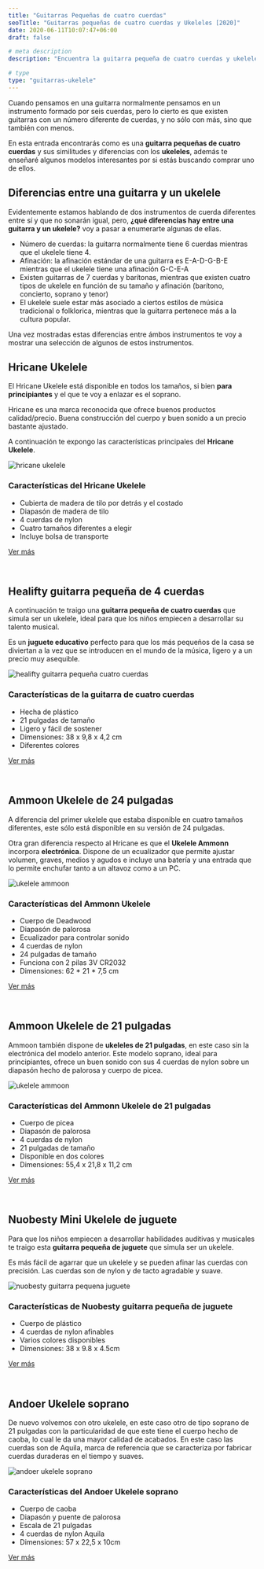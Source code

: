 ```yaml
---
title: "Guitarras Pequeñas de cuatro cuerdas"
seoTitle: "Guitarras pequeñas de cuatro cuerdas y Ukeleles [2020]"
date: 2020-06-11T10:07:47+06:00
draft: false

# meta description
description: "Encuentra la guitarra pequeña de cuatro cuerdas y ukelele ideal para ti en 2020. &#9989; Conoce las diferencias entre guitarra y ukelele"

# type
type: "guitarras-ukelele"
---
```


Cuando pensamos en una guitarra normalmente pensamos en un instrumento formado por seis cuerdas, pero lo cierto es que existen guitarras con un número diferente
de cuerdas, y no sólo con más, sino que también con menos. 

En esta entrada encontrarás como es una **guitarra pequeñas de cuatro cuerdas** y sus similitudes y diferencias
con los **ukeleles**, además te enseñaré algunos modelos interesantes por si estás buscando comprar uno de ellos.

## Diferencias entre una guitarra y un ukelele

Evidentemente estamos hablando de dos instrumentos de cuerda diferentes entre sí y que no sonarán igual, pero, **¿qué diferencias hay entre una guitarra y un ukelele?** voy a pasar a enumerarte algunas de ellas.

- Número de cuerdas: la guitarra normalmente tiene 6 cuerdas mientras que el ukelele tiene 4.
- Afinación: la afinación estándar de una guitarra es E-A-D-G-B-E mientras que el ukelele tiene una afinación G-C-E-A
- Existen guitarras de 7 cuerdas y barítonas, mientras que existen cuatro tipos de ukelele en función de su tamaño y afinación (barítono, concierto, soprano y tenor)
- El ukelele suele estar más asociado a ciertos estilos de música tradicional o folklorica, mientras que la guitarra pertenece más a la cultura popular.

Una vez mostradas estas diferencias entre ámbos instrumentos te voy a mostrar una selección de algunos de estos instrumentos. 

## Hricane Ukelele

El Hricane Ukelele está disponible en todos los tamaños, si bien **para principiantes** y el que te voy a enlazar es el soprano. 

Hricane es una marca reconocida que ofrece buenos productos calidad/precio. Buena construcción del cuerpo y buen sonido a un precio bastante ajustado.

A continuación te expongo las características principales del **Hricane Ukelele**.


![hricane ukelele](../../images/guitarra-pequena-cuatro-cuerdas/ukelele-hricane.jpg)

### Características del Hricane Ukelele

* Cubierta de madera de tilo por detrás y el costado
* Diapasón de madera de tilo
* 4 cuerdas de nylon
* Cuatro tamaños diferentes a elegir
* Incluye bolsa de transporte

<div>
	<a href="https://amzn.to/2Yqp8Em" rel="nofollow noopener noreferrer" class="btn" target="_blank">Ver más</a>
</div>

&nbsp;

## Healifty guitarra pequeña de 4 cuerdas

A continuación te traigo una **guitarra pequeña de cuatro cuerdas** que simula ser un ukelele, ideal para que los niños empiecen a desarrollar su talento musical.

Es un **juguete educativo** perfecto para que los más pequeños de la casa se diviertan a la vez que se introducen en el mundo de la música, ligero y a un precio muy asequible.

![healifty guitarra pequeña cuatro cuerdas](../../images/guitarra-pequena-cuatro-cuerdas/guitarra-cuatro-cuerdas-juguete.jpg)

### Características de la guitarra de cuatro cuerdas

* Hecha de plástico
* 21 pulgadas de tamaño
* Ligero y fácil de sostener
* Dimensiones: 38 x 9,8 x 4,2 cm
* Diferentes colores

<div>
	<a href="https://amzn.to/2MV9M5i" rel="nofollow noopener noreferrer" class="btn" target="_blank">Ver más</a>
</div>

&nbsp;

## Ammoon Ukelele de 24 pulgadas

A diferencia del primer ukelele que estaba disponible en cuatro tamaños diferentes, este sólo está disponible en su versión de 24 pulgadas.

Otra gran diferencia respecto al Hricane es que el **Ukelele Ammonn** incorpora **electrónica**. Dispone de un ecualizador que permite ajustar volumen, graves, medios y agudos e incluye una batería y una entrada que lo permite enchufar tanto a un altavoz como a un PC.

![ukelele ammoon](../../images/guitarra-pequena-cuatro-cuerdas/ammoon-ukelele-24-pulgadas.jpg)

### Características del Ammonn Ukelele

* Cuerpo de Deadwood
* Diapasón de palorosa
* Ecualizador para controlar sonido
* 4 cuerdas de nylon
* 24 pulgadas de tamaño
* Funciona con 2 pilas 3V CR2032
* Dimensiones: 62 * 21 * 7,5 cm

<div>
	<a href="https://amzn.to/30Bqzm1" rel="nofollow noopener noreferrer" class="btn" target="_blank">Ver más</a>
</div>

&nbsp;

## Ammoon Ukelele de 21 pulgadas

Ammoon también dispone de **ukeleles de 21 pulgadas**, en este caso sin la electrónica del modelo anterior. Este modelo soprano, ideal para principiantes, ofrece un buen sonido con sus 4 cuerdas de nylon sobre un diapasón hecho de palorosa y cuerpo de picea.

![ukelele ammoon](../../images/guitarra-pequena-cuatro-cuerdas/ammoon-ukelele-21-pulgadas.jpg)

### Características del Ammonn Ukelele de 21 pulgadas

* Cuerpo de picea
* Diapasón de palorosa
* 4 cuerdas de nylon
* 21 pulgadas de tamaño
* Disponible en dos colores
* Dimensiones: 55,4 x 21,8 x 11,2 cm

<div>
	<a href="https://amzn.to/2Az0Foj" rel="nofollow noopener noreferrer" class="btn" target="_blank">Ver más</a>
</div>

&nbsp;

## Nuobesty Mini Ukelele de juguete

Para que los niños empiecen a desarrollar habilidades auditivas y musicales te traigo esta **guitarra pequeña de juguete** que simula ser un ukelele.

Es más fácil de agarrar que un ukelele y se pueden afinar las cuerdas con precisión. Las cuerdas son de nylon y de tacto agradable y suave.

![nuobesty guitarra pequena juguete](../../images/guitarra-pequena-cuatro-cuerdas/nuobesty-guitarra-pequena-juguete.jpg)

### Características de Nuobesty guitarra pequeña de juguete

* Cuerpo de plástico
* 4 cuerdas de nylon afinables
* Varios colores disponibles
* Dimensiones: 38 x 9.8 x 4.5cm

<div>
	<a href="https://amzn.to/2B5HuTf" rel="nofollow noopener noreferrer" class="btn" target="_blank">Ver más</a>
</div>

&nbsp;

## Andoer Ukelele soprano

De nuevo volvemos con otro ukelele, en este caso otro de tipo soprano de 21 pulgadas con la particularidad de que este tiene el cuerpo hecho de caoba, lo cual le da una mayor calidad de acabados. En este caso las cuerdas son de Aquila, marca de referencia que se caracteriza por fabricar cuerdas duraderas en el tiempo y suaves.

![andoer ukelele soprano](../../images/guitarra-pequena-cuatro-cuerdas/andoer-ukelele-soprano.jpg)

### Características del Andoer Ukelele soprano

* Cuerpo de caoba
* Diapasón y puente de palorosa
* Escala de 21 pulgadas
* 4 cuerdas de nylon Aquila
* Dimensiones: 57 x 22,5 x 10cm

<div>
	<a href="https://amzn.to/30Gq4aC" rel="nofollow noopener noreferrer" class="btn" target="_blank">Ver más</a>
</div>